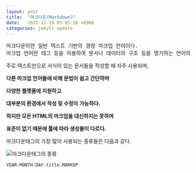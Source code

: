 ```yaml
---
layout: post
title:  "마크다운(Markdown)"
date:   2022-11-19 05:05:36 +0900
categories: jekyll update
---
```

<pre>
마크다운이란 일반 텍스트 기반의 경량 마크업 언어이다.
마크업 언어란 태그 등을 이용하여 문서나 데이터의 구조 등을 명기하는 언어의 한 가지이다.
</pre>

주로 텍스트만으로 서식이 있는 문서들을 작성할 때 자주 사용되며,

**다른 마크업 언어들에 비해 문법이 쉽고 간단하며**

**다양한 플랫폼에 지원하고**

**대부분의 환경에서 작성 및 수정이 가능하다.**

**하지만 모든 HTML의 마크업을 대신하지는 못하며**

**표준이 없기 때문에 툴에 따라 생성물이 다르다.**


마크다운태그의 가장 많이 사용되는 종류들은 다음과 같다.

![마크다운태그의 종류]({{site.baseurl}}/assets/images/md.PNG)

`YEAR-MONTH-DAY-title.MARKUP`
